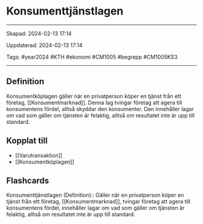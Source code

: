 # Konsumenttjänstlagen

---

Skapad: 2024-02-13 17:14

Uppdaterad: 2024-02-13 17:14

Tags: #year2024 #KTH #ekonomi #CM1005 #begrepp #CM1005KS3

---

## Definition

Konsumentköplagen gäller när en privatperson köper en tjänst från ett företag, [[Konsumentmarknad]]. Denna lag tvingar företag att agera till konsumentens fördel, alltså skyddar den konsumenter. Den innehåller lagar om vad som gäller om tjänsten är felaktig, alltså om resultatet inte är upp till standard.

## Kopplat till

- [[Varutransaktion]]
- [[Konsumentköplagen]]

## Flashcards

Konsumenttjänstlagen (Definition):: Gäller när en privatperson köper en tjänst från ett företag, [[Konsumentmarknad]], tvingar företag att agera till konsumentens fördel, innehåller lagar om vad som gäller om tjänsten är felaktig, alltså om resultatet inte är upp till standard.
<!--SR:!2024-02-17,4,270!2000-01-01,1,250-->
